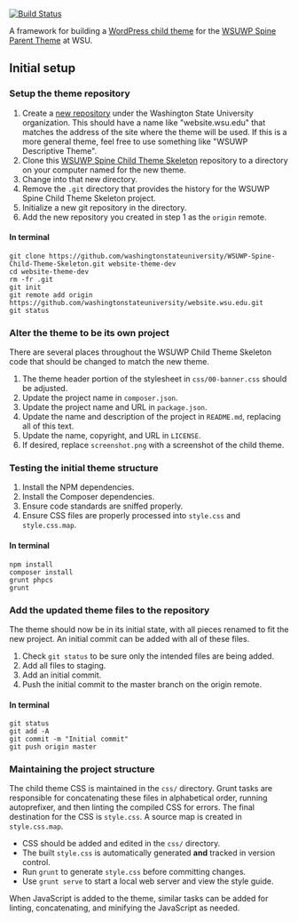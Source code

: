 [![Build Status](https://travis-ci.org/washingtonstateuniversity/WSUWP-Spine-Child-Theme-Skeleton.svg?branch=master)](https://travis-ci.org/washingtonstateuniversity/WSUWP-Spine-Child-Theme-Skeleton)

A framework for building a [WordPress child theme](http://codex.wordpress.org/Child_Themes) for the [WSUWP Spine Parent Theme](https://github.com/washingtonstateuniversity/WSUWP-spine-parent-theme) at WSU.

## Initial setup

### Setup the theme repository

1.  Create a [new repository](https://github.com/organizations/washingtonstateuniversity/repositories/new) under the Washington State University organization. This should have a name like "website.wsu.edu" that matches the address of the site where the theme will be used. If this is a more general theme, feel free to use something like "WSUWP Descriptive Theme".
1.  Clone this [WSUWP Spine Child Theme Skeleton](https://github.com/washingtonstateuniversity/WSUWP-Spine-Child-Theme-Skeleton) repository to a directory on your computer named for the new theme.
1.  Change into that new directory.
1.  Remove the `.git` directory that provides the history for the WSUWP Spine Child Theme Skeleton project.
1.  Initialize a new git repository in the directory.
1.  Add the new repository you created in step 1 as the `origin` remote.

#### In terminal

```
git clone https://github.com/washingtonstateuniversity/WSUWP-Spine-Child-Theme-Skeleton.git website-theme-dev
cd website-theme-dev
rm -fr .git
git init
git remote add origin https://github.com/washingtonstateuniversity/website.wsu.edu.git
git status
```

### Alter the theme to be its own project

There are several places throughout the WSUWP Child Theme Skeleton code that should be changed to match the new theme.

1.  The theme header portion of the stylesheet in `css/00-banner.css` should be adjusted.
1.  Update the project name in `composer.json`.
1.  Update the project name and URL in `package.json`.
1.  Update the name and description of the project in `README.md`, replacing all of this text.
1.  Update the name, copyright, and URL in `LICENSE`.
1.  If desired, replace `screenshot.png` with a screenshot of the child theme.

### Testing the initial theme structure

1.  Install the NPM dependencies.
1.  Install the Composer dependencies.
1.  Ensure code standards are sniffed properly.
1.  Ensure CSS files are properly processed into `style.css` and `style.css.map`.

#### In terminal

```
npm install
composer install
grunt phpcs
grunt
```

### Add the updated theme files to the repository

The theme should now be in its initial state, with all pieces renamed to fit the new project. An initial commit can be added with all of these files.

1.  Check `git status` to be sure only the intended files are being added.
1.  Add all files to staging.
1.  Add an initial commit.
1.  Push the initial commit to the master branch on the origin remote.

#### In terminal

```
git status
git add -A
git commit -m "Initial commit"
git push origin master
```

### Maintaining the project structure

The child theme CSS is maintained in the `css/` directory. Grunt tasks are responsible for concatenating these files in alphabetical order, running autoprefixer, and then linting the compiled CSS for errors. The final destination for the CSS is `style.css`. A source map is created in `style.css.map`.

- CSS should be added and edited in the `css/` directory.
- The built `style.css` is automatically generated **and** tracked in version control.
- Run `grunt` to generate `style.css` before committing changes.
- Use `grunt serve` to start a local web server and view the style guide.

When JavaScript is added to the theme, similar tasks can be added for linting, concatenating, and minifying the JavaScript as needed.
